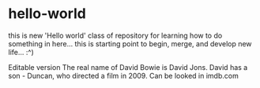 # hello-world
this is new 'Hello world' class of repository for learning how to do something in here...
this is starting point to begin, merge, and develop new life...  :^)

Editable version
The real name of David Bowie is David Jons.
David has a son - Duncan, who directed a film in 2009. Can be looked in imdb.com

